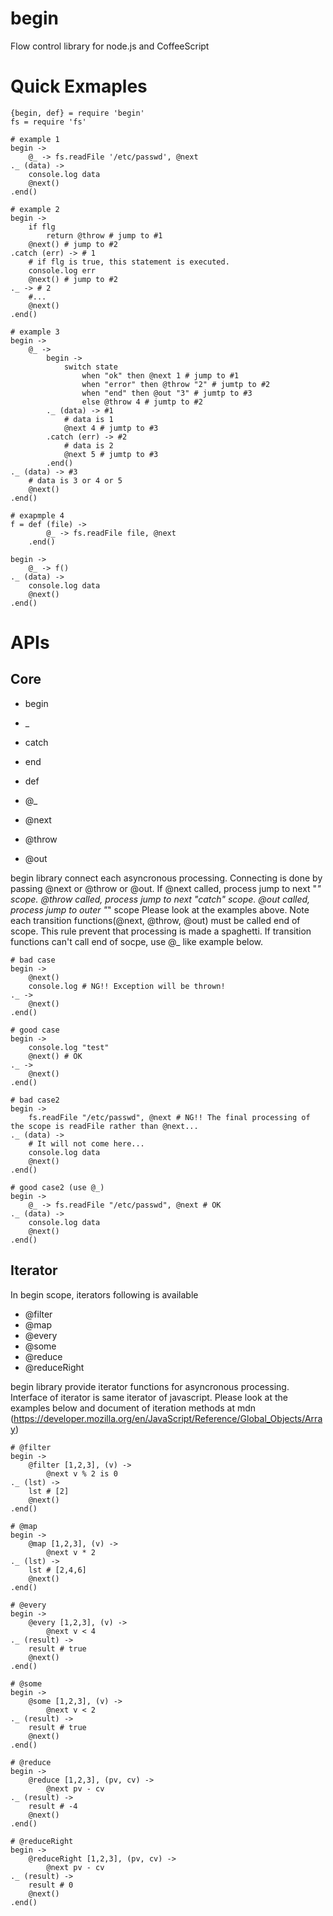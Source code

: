 # begin

Flow control library for node.js and CoffeeScript

# Quick Exmaples

	{begin, def} = require 'begin'
	fs = require 'fs'

	# example 1
	begin ->
		@_ -> fs.readFile '/etc/passwd', @next
	._ (data) ->
		console.log data
		@next()
	.end()

	# example 2
	begin ->
		if flg
			return @throw # jump to #1
		@next() # jump to #2
	.catch (err) -> # 1
		# if flg is true, this statement is executed.
		console.log err
		@next() # jump to #2
	._ -> # 2
		#...
		@next()
	.end()

	# example 3
	begin ->
		@_ ->
			begin ->
				switch state
					when "ok" then @next 1 # jump to #1
					when "error" then @throw "2" # jumtp to #2
					when "end" then @out "3" # jumtp to #3
					else @throw 4 # jumtp to #2
			._ (data) -> #1
				# data is 1
				@next 4 # jumtp to #3
			.catch (err) -> #2
				# data is 2
				@next 5 # jumtp to #3
			.end()
	._ (data) -> #3
		# data is 3 or 4 or 5 
		@next()
	.end()

	# exapmple 4
	f = def (file) ->
			@_ -> fs.readFile file, @next
		.end()

	begin ->
		@_ -> f()
	._ (data) ->
		console.log data
		@next()
	.end()

# APIs

## Core
 - begin
 - _     
 - catch
 - end
 - def

 - @_
 - @next
 - @throw
 - @out

begin library connect each asyncronous processing.
Connecting is done by passing @next or @throw or @out.
If @next called, process jump to next "_" scope.
@throw called, process jump to next "catch" scope.
@out called, process jump to outer "_" scope 
Please look at the examples above.
Note each transition functions(@next, @throw, @out) must be called end of scope.
This rule prevent that processing is made a spaghetti.
If transition functions can't call end of socpe, use @_ like example below.

	# bad case
	begin ->
		@next()
		console.log # NG!! Exception will be thrown!
	._ ->
		@next()
	.end()

	# good case
	begin ->
		console.log "test"
		@next() # OK
	._ ->
		@next()
	.end()

	# bad case2
	begin ->
		fs.readFile "/etc/passwd", @next # NG!! The final processing of the scope is readFile rather than @next...
	._ (data) ->
		# It will not come here...
		console.log data
		@next()
	.end()

	# good case2 (use @_)
	begin ->
		@_ -> fs.readFile "/etc/passwd", @next # OK
	._ (data) ->
		console.log data
		@next()
	.end()

## Iterator
In begin scope, iterators following is available
 - @filter
 - @map
 - @every
 - @some
 - @reduce
 - @reduceRight

begin library provide iterator functions for asyncronous processing.
Interface of iterator is same iterator of javascript.
Please look at the examples below and document of iteration methods at mdn (https://developer.mozilla.org/en/JavaScript/Reference/Global_Objects/Array)

	# @filter
	begin ->
		@filter [1,2,3], (v) ->
			@next v % 2 is 0
	._ (lst) ->
		lst # [2]
		@next()
	.end()

	# @map
	begin ->
		@map [1,2,3], (v) ->
			@next v * 2
	._ (lst) ->
		lst # [2,4,6]
		@next()
	.end()

	# @every
	begin ->
		@every [1,2,3], (v) ->
			@next v < 4
	._ (result) ->
		result # true
		@next()
	.end()
	
	# @some
	begin ->
		@some [1,2,3], (v) ->
			@next v < 2
	._ (result) ->
		result # true
		@next()
	.end()

	# @reduce
	begin ->
		@reduce [1,2,3], (pv, cv) ->
			@next pv - cv
	._ (result) ->
		result # -4
		@next()
	.end()

	# @reduceRight
	begin ->
		@reduceRight [1,2,3], (pv, cv) ->
			@next pv - cv
	._ (result) ->
		result # 0
		@next()
	.end()
